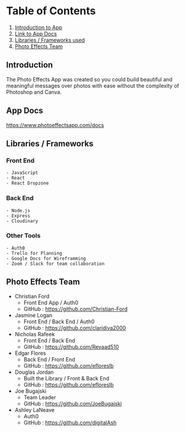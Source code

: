 # Table of Contents

1. [Introduction to App](#introduction)
2. [Link to App Docs](#app-docs)
3. [Libraries / Frameworks used](#libraries-/-frameworks)
4. [Photo Effects Team](#photo-effects-team)
  

## Introduction 
The Photo Effects App was created so you could build  beautiful and meaningful messages over photos with ease without the complexity of Photoshop and Canva. 

## App Docs
https://www.photoeffectsapp.com/docs

## Libraries / Frameworks
  ### Front End
    - JavaScript
    - React
    - React Dropzone
    
  ### Back End
    - Node.js
    - Express
    - Cloudinary
    
  ### Other Tools
    - Auth0
    - Trello for Planning
    - Google Docs for Wireframming
    - Zoom / Slack for team collaboration
    
   
    

## Photo Effects Team
  - Christian Ford
    - Front End App / Auth0
    - GitHub : https://github.com/Christian-Ford
  - Jasmine Logan
    - Front End / Back End / Auth0
    - GitHub : https://github.com/claridiva2000
  - Nicholas Rafeek
    - Front End / Back End
    - GitHub : https://github.com/Reyaad510
  - Edgar Flores
    - Back End / Front End
    - GitHub : https://github.com/efloreslb
  - Douglas Jordan
    - Built the Library / Front & Back End 
    - GitHub : https://github.com/efloreslb
  - Joe Bugajski
    - Team Leader
    - GitHub : https://github.com/JoeBugajski
  - Ashley LaNeave
    - Auth0
    - GitHub : https://github.com/digitalAsh

 

